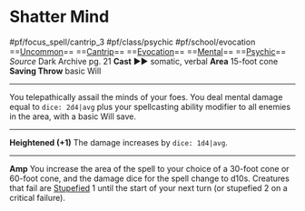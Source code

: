 # Shatter Mind
#pf/focus_spell/cantrip_3 #pf/class/psychic #pf/school/evocation 
==[Uncommon](../../../Traits/Uncommon.md)== ==[Cantrip](../../../Traits/Cantrip.md)== ==[Evocation](../../../Traits/Evocation.md)== ==[Mental](../../../Traits/Mental.md)== ==[Psychic](../../../Traits/Psychic.md)==
*Source* Dark Archive pg. 21
**Cast** ►► somatic, verbal
**Area** 15-foot cone
**Saving Throw** basic Will

---
You telepathically assail the minds of your foes. You deal mental damage equal to `dice: 2d4|avg` plus your spellcasting ability modifier to all enemies in the area, with a basic Will save.

<hr>

**Heightened (+1)** The damage increases by `dice: 1d4|avg`.

<hr>

**Amp** You increase the area of the spell to your choice of a 30-foot cone or 60-foot cone, and the damage dice for the spell change to d10s. Creatures that fail are [Stupefied](../../../Conditions/Stupefied.md) 1 until the start of your next turn (or stupefied 2 on a critical failure).